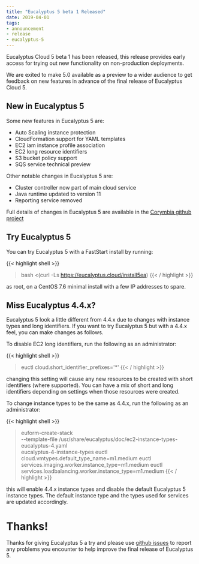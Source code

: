 ```yaml
---
title: "Eucalyptus 5 beta 1 Released"
date: 2019-04-01
tags:
- announcement
- release
- eucalyptus-5
---
```


Eucalyptus Cloud 5 beta 1 has been released, this release provides early access for trying out new
functionality on non-production deployments.

We are exited to make 5.0 available as a preview to a wider audience to get feedback on new features
in advance of the final release of Eucalyptus Cloud 5.

<!--more-->

## New in Eucalyptus 5

Some new features in Eucalyptus 5 are:

* Auto Scaling instance protection
* CloudFormation support for YAML templates
* EC2 iam instance profile association
* EC2 long resource identifiers
* S3 bucket policy support
* SQS service technical preview

Other notable changes in Eucalyptus 5 are:

* Cluster controller now part of main cloud service
* Java runtime updated to version 11
* Reporting service removed

Full details of changes in Eucalyptus 5 are available in the
[Corymbia github project](https://github.com/orgs/Corymbia/projects/3)

## Try Eucalyptus 5

You can try Eucalyptus 5 with a FastStart install by running:

{{< highlight shell >}}
> bash <(curl -Ls https://eucalyptus.cloud/install5ea)
{{< / highlight >}}

as root, on a CentOS 7.6 minimal install with a few IP addresses to spare.

## Miss Eucalyptus 4.4.x?

Eucalyptus 5 look a little different from 4.4.x due to changes with instance types and long
identifiers. If you want to try Eucalyptus 5 but with a 4.4.x feel, you can make changes as
follows.

To disable EC2 long identifiers, run the following as an administrator:

{{< highlight shell >}}
> euctl cloud.short_identifier_prefixes='*'
{{< / highlight >}}

changing this setting will cause any new resources to be created with short identifiers (where
supported). You can have a mix of short and long identifiers depending on settings when those
resources were created.

To change instance types to be the same as 4.4.x, run the following as an administrator:

{{< highlight shell >}}
> euform-create-stack \
  --template-file /usr/share/eucalyptus/doc/ec2-instance-types-eucalyptus-4.yaml \
  eucalyptus-4-instance-types
> euctl cloud.vmtypes.default_type_name=m1.medium
> euctl services.imaging.worker.instance_type=m1.medium
> euctl services.loadbalancing.worker.instance_type=m1.medium
{{< / highlight >}}

this will enable 4.4.x instance types and disable the default Eucalyptus 5 instance types. The
default instance type and the types used for services are updated accordingly.

# Thanks!

Thanks for giving Eucalyptus 5 a try and please use [github issues](https://github.com/Corymbia/eucalyptus/issues)
to report any problems you encounter to help improve the final release of Eucalyptus 5.

